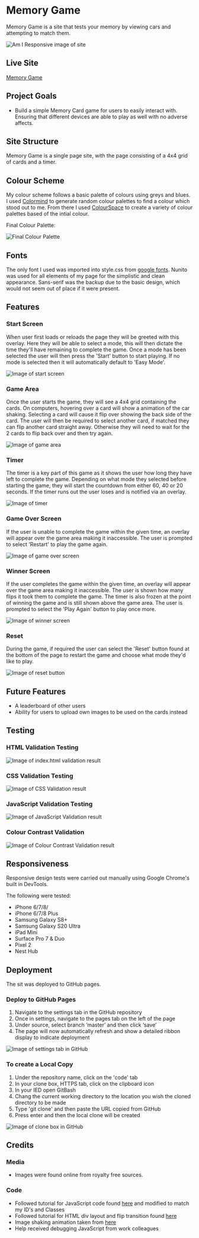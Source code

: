 # Memory Game

Memory Game is a site that tests your memory by viewing cars and attempting to match them. 

![Am I Responsive image of site](assets/readme-images/is-it-responsive-memory-game.jpg)

## Live Site
[Memory Game](https://camerong-dev.github.io/memory-game/)

## Project Goals

- Build a simple Memory Card game for users to easily interact with. Ensuring that different devices are able to play as well with no adverse affects.

## Site Structure

Memory Game is a single page site, with the page consisting of a 4x4 grid of cards and a timer. 

## Colour Scheme

My colour scheme follows a basic palette of colours using greys and blues. I used [Colormind](http://colormind.io/) to generate random colour palettes to find a colour which stood out to me. From there I used [ColourSpace](https://mycolor.space/) to create a variety of colour palettes based of the intial colour.

Final Colour Palette:

![Final Colour Palette](assets/readme-images/colour-palette-memory-game.jpg)

## Fonts

The only font I used was imported into style.css from [google fonts](https://fonts.google.com/). Nunito was used for all elements of my page for the simplistic and clean appearance. Sans-serif was the backup due to the basic design, which would not seem out of place if it were present.

## Features

### Start Screen

When user first loads or reloads the page they will be greeted with this overlay.  Here they will be able to select a mode, this will then dictate the time they'll have remaining to complete the game.  Once a mode has been selected the user will then press the 'Start' button to start playing.  If no mode is selected then it will automatically default to 'Easy Mode'.

![Image of start screen](assets/readme-images/start-overlay.jpg)

### Game Area

Once the user starts the game, they will see a 4x4 grid containing the cards.  On computers, hovering over a card will show a animation of the car shaking.  Selecting a card will cause it flip over showing the back side of the card.  The user will then be required to select another card, if matched they can flip another card straight away. Otherwise they will need to wait for the 2 cards to flip back over and then try again.

![Image of game area](assets/readme-images/during-game.jpg)

### Timer

The timer is a key part of this game as it shows the user how long they have left to complete the game.  Depending on what mode they selected before starting the game, they will start the countdown from either 60, 40 or 20 seconds. If the timer runs out the user loses and is notified via an overlay. 

![Image of timer](assests/readme-images/timer.jpg)

### Game Over Screen

If the user is unable to complete the game within the given time, an overlay will appear over the game area making it inaccessible.  The user is prompted to select 'Restart' to play the game again. 

![Image of game over screen](assests/readme-images/game-over.jpg)

### Winner Screen

If the user completes the game within the given time, an overlay will appear over the game area making it inaccessible. The user is shown how many flips it took them to complete the game.  The timer is also frozen at the point of winning the game and is still shown above the game area.  The user is prompted to select the 'Play Again' button to play once more.

![Image of winner screen](assests/readme-images/win-overlay.jpg)

### Reset

During the game, if required the user can select the 'Reset' button found at the bottom of the page to restart the game and choose what mode they'd like to play.

![Image of reset button](assests/readme-images/reset-button.jpg)

## Future Features

- A leaderboard of other users
- Ability for users to upload own images to be used on the cards instead

## Testing

### HTML Validation Testing
  
  ![Image of index.html validation result](assets/readme-images/index-validation-v2.jpg)
  
### CSS Validation Testing

  ![Image of CSS Validation result](assets/readme-images/css-validation-memory-game.jpg)
  
### JavaScript Validation Testing

  ![Image of JavaScript Validation result](assets/readme-images/js-validation-v2.jpg)
  
### Colour Contrast Validation

  ![Image of Colour Contrast Validation result](assets/readme-images/colour-contrast-memory-game.jpg)
 
## Responsiveness

Responsive design tests were carried out manually using Google Chrome's built in DevTools.

The following were tested:

  - iPhone 6/7/8/
  - iPhone 6/7/8 Plus
  - Samsung Galaxy S8+
  - Samsung Galaxy S20 Ultra
  - iPad Mini
  - Surface Pro 7 & Duo
  - Pixel 2
  - Nest Hub


## Deployment

The sit was deployed to GitHub pages.

### Deploy to GitHub Pages

  1. Navigate to the settings tab in the GitHub repository
  2. Once in settings, navigate to the pages tab on the left of the page
  3. Under source, select branch ‘master’ and then click ‘save’
  4. The page will now automatically refresh and show a detailed ribbon display to indicate deployment
  
  ![Image of settings tab in GitHub](assets/readme-images/settings-tab-mg.jpg)
  
### To create a Local Copy

  1. Under the repository name, click on the 'code' tab
  2. In your clone box, HTTPS tab, click on the clipboard icon
  3. In your IED open GitBash
  4. Chang the current working directory to the location you wish the cloned directory to be made
  5. Type 'git clone' and then paste the URL copied from GitHub
  6. Press enter and then the local clone will be created 
  
  ![Image of clone box in GitHub](assets/readme-images/local-copy-mg.jpg)
  
## Credits

  ### Media
  
   - Images were found online from royalty free sources.
    
  ### Code 
  
   - Followed tutorial for JavaScript code found [here](https://www.youtube.com/watch?v=ZniVgo8U7ek&t=1809s) and modified to match my ID's and Classes 
   - Followed tutorial for HTML div layout and flip transition found [here](https://www.youtube.com/watch?v=28VfzEiJgy4&t=1561s)
   - Image shaking animation taken from [here](https://www.w3schools.com/howto/howto_css_shake_image.asp)
   - Help received debugging JavaScript from work colleagues 
